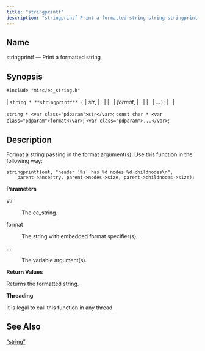 ```yaml
---
title: "stringprintf"
description: "stringprintf Print a formatted string string stringprintf str format string str const char format Format a string passing in the format argument s Use this function in the following way str The ec string format The string with embedded format specifier s The variable argument s Returns the formatted string..."
---
```


<a name="apis.stringprintf"></a> 
## Name

stringprintf — Print a formatted string

## Synopsis

`#include "misc/ec_string.h"`

| `string * **stringprintf** (` | <var class="pdparam">str</var>, |   |
|   | <var class="pdparam">format</var>, |   |
|   | <var class="pdparam">...</var>`)`; |   |

`string * <var class="pdparam">str</var>`;
`const char * <var class="pdparam">format</var>`;
`<var class="pdparam">...</var>`;<a name="idp62977312"></a> 
## Description

Format a string passing in the format argument(s). Use this function in the following way:

```
stringprintf(out, "header '%s' has %d nodes %d childnodes\n",
    parent->ancestry, parent->nodes->size, parent->childnodes->size);
```
**<a name="idp62979424"></a> Parameters**

<dl class="variablelist">

<dt>str</dt>

<dd>

The ec_string.

</dd>

<dt>format</dt>

<dd>

The string with embedded format specifier(s).

</dd>

<dt>...</dt>

<dd>

The variable argument(s).

</dd>

</dl>

**<a name="idp62985808"></a> Return Values**

Returns the formatted string.

**<a name="idp62986736"></a> Threading**

It is legal to call this function in any thread.

<a name="idp62987840"></a> 
## See Also

[“string”](/momentum/3/3-api/structs-string)